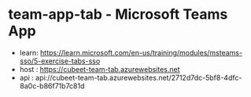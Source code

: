 # team-app-tab - Microsoft Teams App
- learn: https://learn.microsoft.com/en-us/training/modules/msteams-sso/5-exercise-tabs-sso
- host : https://cubeet-team-tab.azurewebsites.net
- api  : api://cubeet-team-tab.azurewebsites.net/2712d7dc-5bf8-4dfc-8a0c-b86f71b7c81d
